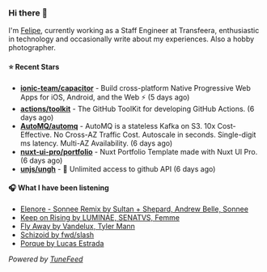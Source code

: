 ### Hi there 👋

I'm [Felipe](https://felipevm.com), currently working as a Staff Engineer at Transfeera, enthusiastic in technology and occasionally write about my experiences. Also a hobby photographer.

#### ⭐ Recent Stars
- **[ionic-team/capacitor](https://github.com/ionic-team/capacitor)** - Build cross-platform Native Progressive Web Apps for iOS, Android, and the Web ⚡️ (5 days ago)
- **[actions/toolkit](https://github.com/actions/toolkit)** - The GitHub ToolKit for developing GitHub Actions. (6 days ago)
- **[AutoMQ/automq](https://github.com/AutoMQ/automq)** - AutoMQ is a stateless Kafka on S3. 10x Cost-Effective. No Cross-AZ Traffic Cost. Autoscale in seconds. Single-digit ms latency. Multi-AZ Availability. (6 days ago)
- **[nuxt-ui-pro/portfolio](https://github.com/nuxt-ui-pro/portfolio)** - Nuxt Portfolio Template made with Nuxt UI Pro. (6 days ago)
- **[unjs/ungh](https://github.com/unjs/ungh)** - 🐙 Unlimited access to github API (6 days ago)

#### 🎧 What I have been listening
- [Elenore - Sonnee Remix by Sultan &#43; Shepard, Andrew Belle, Sonnee](https://open.spotify.com/track/4GIlUBxwm42b5Q80hsuCIB)
- [Keep on Rising by LUMINAE, SENATVS, Femme](https://open.spotify.com/track/1B5eGblMp5sHqROyvx64on)
- [Fly Away by Vandelux, Tyler Mann](https://open.spotify.com/track/2M1XGpSDyYd1Vo8p0knM3W)
- [Schizoid by fwd/slash](https://open.spotify.com/track/4OQcdzWN0cRATCcijfIZye)
- [Porque by Lucas Estrada](https://open.spotify.com/track/2coG41pKGnGq3C84BCD5KK)

_Powered by [TuneFeed](https://tunefeed.app?ref=github.com)_
